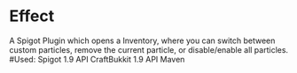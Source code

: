 # Effect
A Spigot Plugin which opens a Inventory, where you can switch between custom particles,
remove the current particle, or disable/enable all particles.
#Used: 
      Spigot 1.9 API
      CraftBukkit 1.9 API
      Maven
